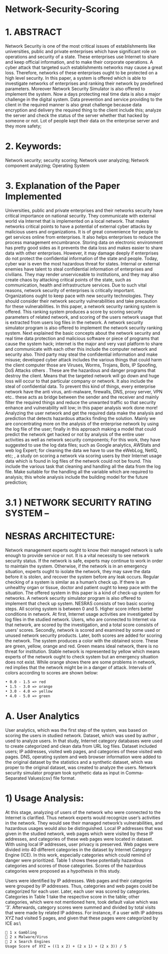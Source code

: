 # Network-Security-Scoring
# 1. ABSTRACT

Network Security is one of the most critical issues of establishments like universities, public and private
enterprises which have significant role on operations and security of a state. These enterprises use Internet
to share and keep official information, and to make their corporate operations. A cyber attack that targeted
such establishments networks may cause a great loss. Therefore, networks of these enterprises ought to be
protected on a high level security. In this paper, a system is offered which is able to investigate networks
of enterprises and ranking their network by predefined parameters. Moreover Network Security Simulator
is also offered to implement the system. Now a days protecting real time data is also a major challenge in
the digital system. Data prevention and service providing to the client in the required manner is also great
challenge because data encryption and delivery the required thing to the client include this; analyze the
server and check the status of the server whether that hacked by someone or not.
Lot of people kept their data on the enterprise server and they more safety;

# 2. Keywords:
Network security; security scoring; Network user analyzing; Network component analyzing;
Operating System
# 3. Explanation of the Paper Implemented
Universities, public and private enterprises and their networks security have critical
importance on national security. They communicate with external world via Internet that is
implemented on a local network. That makes networks critical points to have a potential of
external cyber attacks by malicious users and organizations. It is of great convenience for
people to get services online from enterprises. It also helps enterprises to reduce the process
management encumbrance. Storing data on electronic environment has pretty good sides as it
prevents the data loss and makes easier to share data with other enterprises. However, it may
damage deeply if enterprises do not protect the confidential information of the state and people.
Today, cyber war is even the most hazardous threat for states. Internal or external enemies
have talent to steal confidential information of enterprises and civilians. They may render
unserviceable to institutions, and they may also create chaos by attacking critical points of the
state, such as communication, health and infrastructure services. Due to such vital reasons,
network security of enterprises is critically important. Organizations ought to keep pace with
new security technologies. They should consider their network security vulnerabilities and take
precaution for these vulnerabilities. In this paper, a network security ranking system is offered.
This ranking system produces a score by scoring security parameters of related network, and
scoring of the users network usage that is extracted from users log files in the network. A
network security simulator program is also offered to implement the network security ranking
system.
Next explained the basic concepts about the network security and real time data protection
and malicious software or piece of programs that cause the system hack; internet is the major and
very vast platform to share and communicate with each other this include the computer network
and security also. Third party may steal the confidential information and make misuse;
developed cyber attack includes the various things that could harm the client computer those are
Viruses, Worms, Trojans, Bots, IP Spoofing, DoS Attacks others .
These are the hazardous and danger programs that destroy the client. Means that the
targeted network will go down and huge loss will occur to that particular company or network. It
also include the steal of confidential data. To prevent this kind of things, every enterprise
network have the anti virus, anti-malware, firewalls, DNS, proxy server, VPN etc.. these acts as
bridge between the sender and the receiver and mainly filter the required things and reduce the
unwanted traffic so that security enhance and vulnerability will low; in this paper analysis work
done more! Analyzing the user network and get the required data make the analysis and
prediction that detects hazardous attacks finding the solution. Mainly we are concentrating more
on the analysis of the enterprise network by using the log file of the user; finally in this approach
making a model that could predict the network get hacked or not by analysis of the entire user
activities as well as network security components;
For this work, they have suggested to use the log data files; such as Google analytics,
AWStats and web log Expert; for cleaning the data we have to use the eWebLog, NetIQ, etc; , a
study on scoring a network via scoring users by their Internet usage data which is found in log
files of the network could not be found. This include the various task that cleaning and handling
all the data from the log file. Make suitable for the handling all the variable which are required to
analysis; this whole analysis include the building model for the future prediction;




# 3.1 ) NETWORK SECURITY RATING SYSTEM –
# NESRAS ARCHITECTURE:
Network management experts ought to know their managed network is safe enough to
provide service or not. It is a vital necessity to see network security status. If the network is safe,
experts may continue to work in order to maintain the system. Otherwise, if the network is in an
emergency situation, experts ought to isolate the network, they may save the data before it is
stolen, and recover the system before any leak occurs. Regular checking of a system is similar as
a human’s check up. If there is an unhealthy organ or tissue, doctor and patient ought to keep
pace with the situation. The offered system in this paper is a kind of check-up system for
networks. A network security simulator program is also offered to implement that check up
system. NESRAS consists of two basic scoring steps. All scoring system is between 0 and 5.
Higher score infers better conditions in network. At first, Internet usage activities are
investigated by log files in the studied network. Users, who are connected to Internet via that
network, are scored by the investigation, and a total score consists of users’ scores. Secondly,
network is scored and examined by some used or unused network security products. Later, both
scores are added for scoring the network. The system produces a color with the obtained score.
These are green, yellow, orange and red. Green means ideal network, there is no threat for
institution. Stable network is represented by yellow which means experts of the network ought to
check system but an emergency situation does not exist. While orange shows there are some
problems in network, red implies that the network might be in a danger of attack. Intervals of
colors according to scores are shown below:
```diff
• 0.0 - 1.5 => red
• 1.5 - 3.0 => orange
• 3.0 - 4.0 => yellow
• 4.0 - 5.0 => green
```
# A. User Analytics
User analytics, which was the first step of the system, was based on scoring the users in studied
network. Dataset, which was used by author , used to analyze users. In that study, Internet
category databases were used to create categorized and clean data from URL log files. Dataset
included users; IP addresses, visited web pages, and categories of these visited web pages. DNS,
operating system and web browser information were added to the original dataset by the statistics
and a synthetic dataset, which was proper to the original dataset, was created to analyze the
users. Network security simulator program took synthetic data as input in Comma-Separated
Values(csv) file format.
# 1) Usage Analysis:
At this stage, analyzing of users of the network who were connected to the Internet is clarified.
Thus network experts would recognize user’s activities in the network. They would see their
managed network’s vulnerabilities, and hazardous usages would also be distinguished.
Local IP addresses that was given in the studied network, web pages which were visited by these
IP addresses, and categories of these web pages were located in dataset. With using local IP
addresses, user privacy is preserved. Web pages were divided into 40 different categories in the
dataset by Internet Category Engine (ICE). In this work, especially categories which could
remind of danger were prioritized. Table 1 shows these potentially hazardous categories and
scores of those categories. Scores of the hazardous categories were proposed as a hypothesis in
this study.












Users were identified by IP addresses. Web pages and their categories were grouped by
IP addresses. Thus, categories and web pages could be categorized for each user. Later, each user
was scored by categories. Categories in Table 1 take the respective score in the table; other
categories, which were not mentioned here, took default value which was ‘3’. Afterwards,
category scores were summed and divided by total visits that were made by related IP address.
For instance, if a user with IP address XYZ had visited 5 pages, and given that these pages were
categorized by ICE as:\
```diff
 1 x Gambling
 2 x Malware/Virus
 2 x Search Engines
Usage Score of XYZ = ((1 x 2) + (2 x 1) + (2 x 3)) / 5
```
